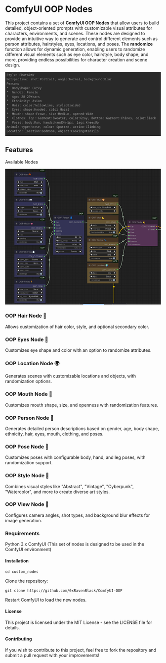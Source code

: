 # ComfyUI OOP Nodes
This project contains a set of **ComfyUI OOP Nodes** that allow users to build detailed, object-oriented prompts with customizable visual attributes for characters, environments, and scenes. These nodes are designed to provide an intuitive way to generate and control different elements such as person attributes, hairstyles, eyes, locations, and poses. The **randomize** function allows for dynamic generation, enabling users to randomize different visual elements such as eye color, hairstyle, body shape, and more, providing endless possibilities for character creation and scene design.

![Prompt Demo](https://github.com/0xRavenBlack/ComfyUI-OOP/blob/main/screenshot/prompt.png?raw=true)

## Features
Available Nodes

![Demo Workflow](https://github.com/0xRavenBlack/ComfyUI-OOP/blob/main/screenshot/workflow.png?raw=true)

### OOP Hair Node 🦰
Allows customization of hair color, style, and optional secondary color.

### OOP Eyes Node 👀
Customizes eye shape and color with an option to randomize attributes.

### OOP Location Node 🌍
Generates scenes with customizable locations and objects, with randomization options.

### OOP Mouth Node 👄
Customizes mouth shape, size, and openness with randomization features.

### OOP Person Node 👤
Generates detailed person descriptions based on gender, age, body shape, ethnicity, hair, eyes, mouth, clothing, and poses.

###  OOP Pose Node 🧍
Customizes poses with configurable body, hand, and leg poses, with randomization support.

###  OOP Style Node 🎨
Combines visual styles like "Abstract", "Vintage", "Cyberpunk", "Watercolor", and more to create diverse art styles.

### OOP View Node 📐
Configures camera angles, shot types, and background blur effects for image generation.

### Requirements
Python 3.x
ComfyUI (This set of nodes is designed to be used in the ComfyUI environment)
#### Installation

    cd custom_nodes

Clone the repository:

    git clone https://github.com/0xRavenBlack/ComfyUI-OOP

Restart ComfyUI to load the new nodes.

#### License
This project is licensed under the MIT License - see the LICENSE file for details.

#### Contributing
If you wish to contribute to this project, feel free to fork the repository and submit a pull request with your improvements!
